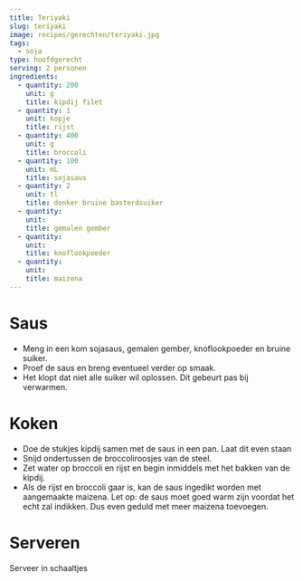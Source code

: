 ```yaml
---
title: Teriyaki
slug: teriyaki
image: recipes/gerechten/teriyaki.jpg
tags: 
  - soja
type: hoofdgerecht
serving: 2 personen
ingredients:
  - quantity: 200
    unit: g
    title: kipdij filet
  - quantity: 1
    unit: kopje
    title: rijst
  - quantity: 400
    unit: g
    title: broccoli
  - quantity: 100
    unit: mL
    title: sojasaus
  - quantity: 2
    unit: tl
    title: donker bruine basterdsuiker
  - quantity: 
    unit: 
    title: gemalen gember
  - quantity: 
    unit: 
    title: knoflookpoeder
  - quantity: 
    unit: 
    title: maizena
---
```


# Saus

- Meng in een kom sojasaus, gemalen gember, knoflookpoeder en bruine suiker.
- Proef de saus en breng eventueel verder op smaak.
- Het klopt dat niet alle suiker wil oplossen. Dit gebeurt pas bij verwarmen.


# Koken

- Doe de stukjes kipdij samen met de saus in een pan. Laat dit even staan
- Snijd ondertussen de broccoliroosjes van de steel.
- Zet water op broccoli en rijst en begin inmiddels met het bakken van de kipdij. 
- Als de rijst en broccoli gaar is, kan de saus ingedikt worden met aangemaakte maizena. Let op: de saus moet goed warm zijn voordat het echt zal indikken. Dus even geduld met meer maizena toevoegen.



# Serveren

Serveer in schaaltjes
